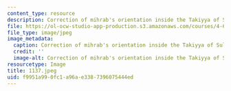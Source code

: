 ```yaml
---
content_type: resource
description: Correction of mihrab's orientation inside the Takiyya of Suleiman Pasha.
file: https://ol-ocw-studio-app-production.s3.amazonaws.com/courses/4-615-the-architecture-of-cairo-spring-2002/f9951a990fc1a96ae3387396075444ed_1137.jpeg
file_type: image/jpeg
image_metadata:
  caption: Correction of mihrab's orientation inside the Takiyya of Suleiman Pasha.
  credit: ''
  image-alt: Correction of mihrab's orientation inside the Takiyya of Suleiman Pasha.
resourcetype: Image
title: 1137.jpeg
uid: f9951a99-0fc1-a96a-e338-7396075444ed
---
```

